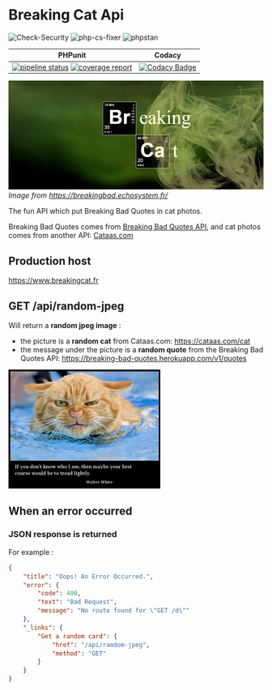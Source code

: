 # Breaking Cat Api

![Check-Security](https://github.com/CarolineDirat/BreakingCatAPI/workflows/Check-Security/badge.svg?branch=develop&event=push) ![php-cs-fixer](https://github.com/CarolineDirat/BreakingCatAPI/workflows/php-cs-fixer/badge.svg?branch=develop&event=push) ![phpstan](https://github.com/CarolineDirat/BreakingCatAPI/workflows/phpstan/badge.svg?branch=develop&event=push)

| PHPunit | Codacy |
| ------- | ------ |
|[![pipeline status](https://gitlab.com/Squirrel-Jo/BreakingCatAPI/badges/develop/pipeline.svg)](https://gitlab.com/Squirrel-Jo/BreakingCatAPI/-/commits/develop) [![coverage report](https://gitlab.com/Squirrel-Jo/BreakingCatAPI/badges/develop/coverage.svg)](https://gitlab.com/Squirrel-Jo/BreakingCatAPI/-/commits/develop)|[![Codacy Badge](https://app.codacy.com/project/badge/Grade/8431cca53d5a4b22bf2ffee9e8be848d)](https://www.codacy.com/gh/CarolineDirat/BreakingCatAPI/dashboard?utm_source=github.com&amp;utm_medium=referral&amp;utm_content=CarolineDirat/BreakingCatAPI&amp;utm_campaign=Badge_Grade) |

![](https://github.com/CarolineDirat/BreakingCatAPI/blob/master/breaking_cat_header.png)
*Image from <https://breakingbad.echosystem.fr/>*

The fun API which put Breaking Bad Quotes in cat photos.

Breaking Bad Quotes comes from [Breaking Bad Quotes API](https://breakingbadquotes.xyz/), and cat photos comes from another API: [Cataas.com](https://cataas.com/#/)

## Production host
<https://www.breakingcat.fr>

## GET /api/random-jpeg

Will return a **random jpeg image** :

- the picture is a **random cat** from Cataas.com: <https://cataas.com/cat>
- the message under the picture is a **random quote** from the Breaking Bad Quotes API: <https://breaking-bad-quotes.herokuapp.com/v1/quotes>

![](https://github.com/CarolineDirat/BreakingCatAPI/blob/master/random-jpeg.jpg)

## When an error occurred

### JSON response is returned

For example :

```` json
{
    "title": "Oops! An Error Occurred.",
    "error": {
        "code": 400,
        "text": "Bad Request",
        "message": "No route found for \"GET /d\""
    },
    "_links": {
        "Get a random card": {
            "href": "/api/ramdom-jpeg",
            "method": "GET"
        }
    }
}
````
